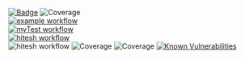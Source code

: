 [![Badge](https://img.shields.io/badge/version-v4.1%E2%80%90dada-blue.svg?logo=linkedin)](https://github.com/hitesh-temp-account/Breach/blob/main/gradle.properties#L36) ![Coverage](https://img.shields.io/badge/coverage-72.56-green.svg)\
[![example workflow](https://github.com/hitesh-temp-account/Breach/actions/workflows/spandan.yml/badge.svg)](https://github.com/hitesh-temp-account/Breach/actions/workflows/spandan.yml)\
[![myTest workflow](https://github.com/hitesh-temp-account/Breach/actions/workflows/myTest.yml/badge.svg)](https://github.com/hitesh-temp-account/Breach/actions/workflows/myTest.yml)\
[![hitesh workflow](https://github.com/hitesh-temp-account/Breach/actions/workflows/hiteshWorkflow.yml/badge.svg)](https://github.com/hitesh-temp-account/Breach/actions/workflows/hiteshWorkflow.yml)\
![hitesh workflow](https://img.shields.io/maven-central/v/xstream/xstream)
![Coverage](https://img.shields.io/badge/coverage-72.56-green.svg)
![Coverage](https://img.shields.io/badge/coverage-0.0%25-red.svg)
[![Known Vulnerabilities](https://snyk-widget.herokuapp.com/badge/pip/hitesh-temp-account/Breach/badge.svg)](https://snyk.io/test/github/hitesh-temp-account/Breach)


